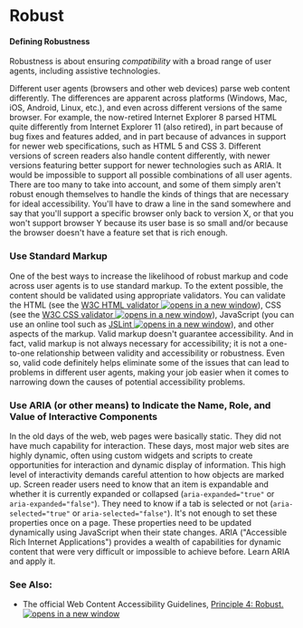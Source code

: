 # Robust

#### Defining Robustness

Robustness is about ensuring _compatibility_ with a broad range of user agents, including assistive technologies.

Different user agents (browsers and other web devices) parse web content differently. The differences are apparent across platforms (Windows, Mac, iOS, Android, Linux, etc.), and even across different versions of the same browser. For example, the now-retired Internet Explorer 8 parsed HTML quite differently from Internet Explorer 11 (also retired), in part because of bug fixes and features added, and in part because of advances in support for newer web specifications, such as HTML 5 and CSS 3. Different versions of screen readers also handle content differently, with newer versions featuring better support for newer technologies such as ARIA. It would be impossible to support all possible combinations of all user agents. There are too many to take into account, and some of them simply aren't robust enough themselves to handle the kinds of things that are necessary for ideal accessibility. You'll have to draw a line in the sand somewhere and say that you'll support a specific browser only back to version X, or that you won't support browser Y because its user base is so small and/or because the browser doesn't have a feature set that is rich enough.

### Use Standard Markup

One of the best ways to increase the likelihood of robust markup and code across user agents is to use standard markup. To the extent possible, the content should be validated using appropriate validators. You can validate the HTML (see the [W3C HTML validator ![opens in a new window](https://dequeuniversity.com/assets/images/template/courses2014/new-window.png)](http://validator.w3.org/)), CSS (see the [W3C CSS validator ![opens in a new window](https://dequeuniversity.com/assets/images/template/courses2014/new-window.png)](http://jigsaw.w3.org/css-validator/)), JavaScript (you can use an online tool such as [JSLint ![opens in a new window](https://dequeuniversity.com/assets/images/template/courses2014/new-window.png)](http://www.jslint.com/)), and other aspects of the markup. Valid markup doesn't guarantee accessibility. And in fact, valid markup is not always necessary for accessibility; it is not a one-to-one relationship between validity and accessibility or robustness. Even so, valid code definitely helps eliminate some of the issues that can lead to problems in different user agents, making your job easier when it comes to narrowing down the causes of potential accessibility problems.

### Use ARIA (or other means) to Indicate the Name, Role, and Value of Interactive Components

In the old days of the web, web pages were basically static. They did not have much capability for interaction. These days, most major web sites are highly dynamic, often using custom widgets and scripts to create opportunities for interaction and dynamic display of information. This high level of interactivity demands careful attention to how objects are marked up. Screen reader users need to know that an item is expandable and whether it is currently expanded or collapsed (`aria-expanded="true"` or `aria-expanded="false"`). They need to know if a tab is selected or not (`aria-selected="true"` or `aria-selected="false"`). It's not enough to set these properties once on a page. These properties need to be updated dynamically using JavaScript when their state changes. ARIA ("Accessible Rich Internet Applications") provides a wealth of capabilities for dynamic content that were very difficult or impossible to achieve before. Learn ARIA and apply it.

### See Also:

* The official Web Content Accessibility Guidelines, [Principle 4: Robust. ![opens in a new window](https://dequeuniversity.com/assets/images/template/courses2014/new-window.png)](http://www.w3.org/TR/WCAG20/#robust)
